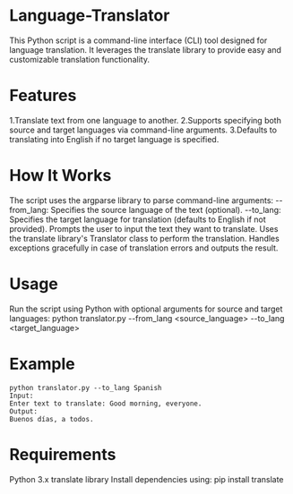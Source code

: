# Language-Translator
This Python script is a command-line interface (CLI) tool designed for language translation. It leverages the translate library to provide easy and customizable translation functionality.
# Features
1.Translate text from one language to another.
2.Supports specifying both source and target languages via command-line arguments.
3.Defaults to translating into English if no target language is specified.
# How It Works
The script uses the argparse library to parse command-line arguments:
--from_lang: Specifies the source language of the text (optional).
--to_lang: Specifies the target language for translation (defaults to English if not provided).
Prompts the user to input the text they want to translate.
Uses the translate library's Translator class to perform the translation.
Handles exceptions gracefully in case of translation errors and outputs the result.
# Usage
Run the script using Python with optional arguments for source and target languages:
    python translator.py --from_lang <source_language> --to_lang <target_language>
# Example
    python translator.py --to_lang Spanish
    Input:
    Enter text to translate: Good morning, everyone.
    Output:
    Buenos días, a todos.
# Requirements
Python 3.x
translate library
Install dependencies using:
pip install translate


